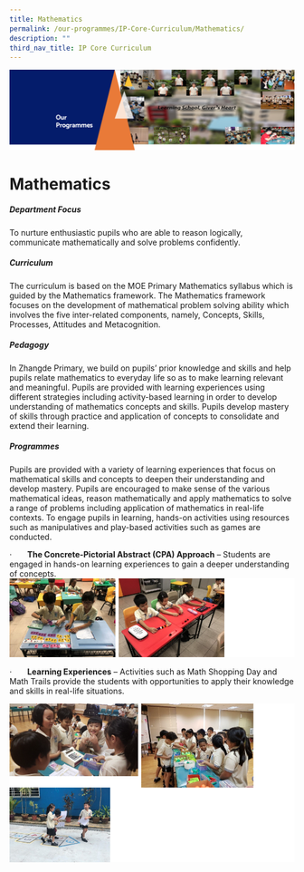 ```yaml
---
title: Mathematics
permalink: /our-programmes/IP-Core-Curriculum/Mathematics/
description: ""
third_nav_title: IP Core Curriculum
---
```

![](/images/OurProgrammes1.png)

Mathematics
===========

  

##### Department Focus

  

To nurture enthusiastic pupils who are able to reason logically, communicate mathematically and solve problems confidently.

  

##### Curriculum

  

The curriculum is based on the MOE Primary Mathematics syllabus which is guided by the Mathematics framework. The Mathematics framework focuses on the development of mathematical problem solving ability which involves the five inter-related components, namely, Concepts, Skills, Processes, Attitudes and Metacognition.

  

##### Pedagogy

  

In Zhangde Primary, we build on pupils’ prior knowledge and skills and help pupils relate mathematics to everyday life so as to make learning relevant and meaningful. Pupils are provided with learning experiences using different strategies including activity-based learning in order to develop understanding of mathematics concepts and skills. Pupils develop mastery of skills through practice and application of concepts to consolidate and extend their learning.

  

##### Programmes

  

Pupils are provided with a variety of learning experiences that focus on mathematical skills and concepts to deepen their understanding and develop mastery. Pupils are encouraged to make sense of the various mathematical ideas, reason mathematically and apply mathematics to solve a range of problems including application of mathematics in real-life contexts. To engage pupils in learning, hands-on activities using resources such as manipulatives and play-based activities such as games are conducted.

  

·       <b>The Concrete-Pictorial Abstract (CPA) Approach</b> – Students are engaged in hands-on learning experiences to gain a deeper understanding of concepts.
![](/images/Math1.png)

·       <b>Learning Experiences</b> – Activities such as Math Shopping Day and Math Trails provide the students with opportunities to apply their knowledge and skills in real-life situations.

![](/images/Math2.png)